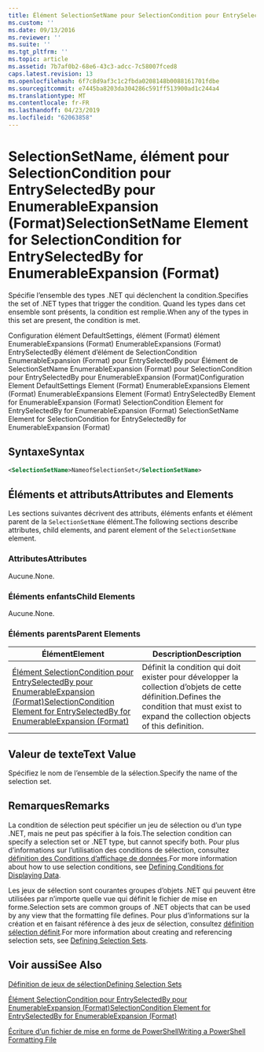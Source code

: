 ```yaml
---
title: Élément SelectionSetName pour SelectionCondition pour EntrySelectedBy pour EnumerableExpansion (Format) | Microsoft Docs
ms.custom: ''
ms.date: 09/13/2016
ms.reviewer: ''
ms.suite: ''
ms.tgt_pltfrm: ''
ms.topic: article
ms.assetid: 7b7af0b2-68e6-43c3-adcc-7c58007fced8
caps.latest.revision: 13
ms.openlocfilehash: 6f7c8d9af3c1c2fbda0208148b0088161701fdbe
ms.sourcegitcommit: e7445ba8203da304286c591ff513900ad1c244a4
ms.translationtype: MT
ms.contentlocale: fr-FR
ms.lasthandoff: 04/23/2019
ms.locfileid: "62063858"
---
```

# <a name="selectionsetname-element-for-selectioncondition-for-entryselectedby-for-enumerableexpansion-format"></a><span data-ttu-id="5ca93-102">SelectionSetName, élément pour SelectionCondition pour EntrySelectedBy pour EnumerableExpansion (Format)</span><span class="sxs-lookup"><span data-stu-id="5ca93-102">SelectionSetName Element for SelectionCondition for EntrySelectedBy for EnumerableExpansion (Format)</span></span>

<span data-ttu-id="5ca93-103">Spécifie l’ensemble des types .NET qui déclenchent la condition.</span><span class="sxs-lookup"><span data-stu-id="5ca93-103">Specifies the set of .NET types that trigger the condition.</span></span> <span data-ttu-id="5ca93-104">Quand les types dans cet ensemble sont présents, la condition est remplie.</span><span class="sxs-lookup"><span data-stu-id="5ca93-104">When any of the types in this set are present, the condition is met.</span></span>

<span data-ttu-id="5ca93-105">Configuration élément DefaultSettings, élément (Format) élément EnumerableExpansions (Format) EnumerableExpansions (Format) EntrySelectedBy élément d’élément de SelectionCondition EnumerableExpansion (Format) pour EntrySelectedBy pour Élément de SelectionSetName EnumerableExpansion (Format) pour SelectionCondition pour EntrySelectedBy pour EnumerableExpansion (Format)</span><span class="sxs-lookup"><span data-stu-id="5ca93-105">Configuration Element DefaultSettings Element (Format) EnumerableExpansions Element (Format) EnumerableExpansions Element (Format) EntrySelectedBy Element for EnumerableExpansion (Format) SelectionCondition Element for EntrySelectedBy for EnumerableExpansion (Format) SelectionSetName Element for SelectionCondition for EntrySelectedBy for EnumerableExpansion (Format)</span></span>

## <a name="syntax"></a><span data-ttu-id="5ca93-106">Syntaxe</span><span class="sxs-lookup"><span data-stu-id="5ca93-106">Syntax</span></span>

```xml
<SelectionSetName>NameofSelectionSet</SelectionSetName>
```

## <a name="attributes-and-elements"></a><span data-ttu-id="5ca93-107">Éléments et attributs</span><span class="sxs-lookup"><span data-stu-id="5ca93-107">Attributes and Elements</span></span>

<span data-ttu-id="5ca93-108">Les sections suivantes décrivent des attributs, éléments enfants et élément parent de la `SelectionSetName` élément.</span><span class="sxs-lookup"><span data-stu-id="5ca93-108">The following sections describe attributes, child elements, and parent element of the `SelectionSetName` element.</span></span>

### <a name="attributes"></a><span data-ttu-id="5ca93-109">Attributes</span><span class="sxs-lookup"><span data-stu-id="5ca93-109">Attributes</span></span>

<span data-ttu-id="5ca93-110">Aucune.</span><span class="sxs-lookup"><span data-stu-id="5ca93-110">None.</span></span>

### <a name="child-elements"></a><span data-ttu-id="5ca93-111">Éléments enfants</span><span class="sxs-lookup"><span data-stu-id="5ca93-111">Child Elements</span></span>

<span data-ttu-id="5ca93-112">Aucune.</span><span class="sxs-lookup"><span data-stu-id="5ca93-112">None.</span></span>

### <a name="parent-elements"></a><span data-ttu-id="5ca93-113">Éléments parents</span><span class="sxs-lookup"><span data-stu-id="5ca93-113">Parent Elements</span></span>

|<span data-ttu-id="5ca93-114">Élément</span><span class="sxs-lookup"><span data-stu-id="5ca93-114">Element</span></span>|<span data-ttu-id="5ca93-115">Description</span><span class="sxs-lookup"><span data-stu-id="5ca93-115">Description</span></span>|
|-------------|-----------------|
|[<span data-ttu-id="5ca93-116">Élément SelectionCondition pour EntrySelectedBy pour EnumerableExpansion (Format)</span><span class="sxs-lookup"><span data-stu-id="5ca93-116">SelectionCondition Element for EntrySelectedBy for EnumerableExpansion (Format)</span></span>](./selectioncondition-element-for-entryselectedby-for-enumerableexpansion-format.md)|<span data-ttu-id="5ca93-117">Définit la condition qui doit exister pour développer la collection d’objets de cette définition.</span><span class="sxs-lookup"><span data-stu-id="5ca93-117">Defines the condition that must exist to expand the collection objects of this definition.</span></span>|

## <a name="text-value"></a><span data-ttu-id="5ca93-118">Valeur de texte</span><span class="sxs-lookup"><span data-stu-id="5ca93-118">Text Value</span></span>

<span data-ttu-id="5ca93-119">Spécifiez le nom de l’ensemble de la sélection.</span><span class="sxs-lookup"><span data-stu-id="5ca93-119">Specify the name of the selection set.</span></span>

## <a name="remarks"></a><span data-ttu-id="5ca93-120">Remarques</span><span class="sxs-lookup"><span data-stu-id="5ca93-120">Remarks</span></span>

<span data-ttu-id="5ca93-121">La condition de sélection peut spécifier un jeu de sélection ou d’un type .NET, mais ne peut pas spécifier à la fois.</span><span class="sxs-lookup"><span data-stu-id="5ca93-121">The selection condition can specify a selection set or .NET type, but cannot specify both.</span></span> <span data-ttu-id="5ca93-122">Pour plus d’informations sur l’utilisation des conditions de sélection, consultez [définition des Conditions d’affichage de données](./defining-conditions-for-displaying-data.md).</span><span class="sxs-lookup"><span data-stu-id="5ca93-122">For more information about how to use selection conditions, see [Defining Conditions for Displaying Data](./defining-conditions-for-displaying-data.md).</span></span>

<span data-ttu-id="5ca93-123">Les jeux de sélection sont courantes groupes d’objets .NET qui peuvent être utilisées par n’importe quelle vue qui définit le fichier de mise en forme.</span><span class="sxs-lookup"><span data-stu-id="5ca93-123">Selection sets are common groups of .NET objects that can be used by any view that the formatting file defines.</span></span> <span data-ttu-id="5ca93-124">Pour plus d’informations sur la création et en faisant référence à des jeux de sélection, consultez [définition sélection définit](./defining-selection-sets.md).</span><span class="sxs-lookup"><span data-stu-id="5ca93-124">For more information about creating and referencing selection sets, see [Defining Selection Sets](./defining-selection-sets.md).</span></span>

## <a name="see-also"></a><span data-ttu-id="5ca93-125">Voir aussi</span><span class="sxs-lookup"><span data-stu-id="5ca93-125">See Also</span></span>

[<span data-ttu-id="5ca93-126">Définition de jeux de sélection</span><span class="sxs-lookup"><span data-stu-id="5ca93-126">Defining Selection Sets</span></span>](./defining-selection-sets.md)

[<span data-ttu-id="5ca93-127">Élément SelectionCondition pour EntrySelectedBy pour EnumerableExpansion (Format)</span><span class="sxs-lookup"><span data-stu-id="5ca93-127">SelectionCondition Element for EntrySelectedBy for EnumerableExpansion (Format)</span></span>](./selectioncondition-element-for-entryselectedby-for-enumerableexpansion-format.md)

[<span data-ttu-id="5ca93-128">Écriture d’un fichier de mise en forme de PowerShell</span><span class="sxs-lookup"><span data-stu-id="5ca93-128">Writing a PowerShell Formatting File</span></span>](./writing-a-powershell-formatting-file.md)
